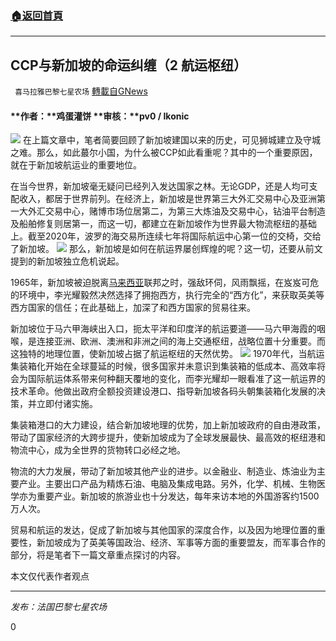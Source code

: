 ###  [:house:返回首頁](https://github.com/ourhimalayas/txt)
---

## CCP与新加坡的命运纠缠（2 航运枢纽）
` 喜马拉雅巴黎七星农场` [轉載自GNews](https://gnews.org/zh-hans/886912/)

#### **作者：**鸡蛋灌饼 **审核：**pv0 / Ikonic
![]()![](https://gnews.org/wp-content/uploads/2021/02/1-36.jpg)
在上篇文章中，笔者简要回顾了新加坡建国以来的历史，可见狮城建立及守城之难。那么，如此蕞尔小国，为什么被CCP如此看重呢？其中的一个重要原因，就在于新加坡航运业的重要地位。

在当今世界，新加坡毫无疑问已经列入发达国家之林。无论GDP，还是人均可支配收入，都居于世界前列。在经济上，新加坡是世界第三大外汇交易中心及亚洲第一大外汇交易中心，赌博市场位居第二，为第三大炼油及交易中心，钻油平台制造及船舶修复则居第一，而这一切，都建立在新加坡作为世界最大物流枢纽的基础上。截至2020年，波罗的海交易所连续七年将国际航运中心第一位的交椅，交给了新加坡。
![]()![](https://gnews.org/wp-content/uploads/2021/02/image1-20.jpg)
那么，新加坡是如何在航运界屡创辉煌的呢？这一切，还要从前文提到的新加坡独立危机说起。

1965年，新加坡被迫脱离[马来西亚](https://zh.wikipedia.org/wiki/%25E9%25A6%25AC%25E4%25BE%2586%25E8%25A5%25BF%25E4%25BA%259E)联邦之时，强敌环伺，风雨飘摇，在岌岌可危的环境中，李光耀毅然决然选择了拥抱西方，执行完全的“西方化”，来获取英美等西方国家的信任；在此基础上，加深了和西方国家的贸易往来。

新加坡位于马六甲海峡出入口，扼太平洋和印度洋的航运要道——马六甲海霞的咽喉，是连接亚洲、欧洲、澳洲和非洲之间的海上交通枢纽，战略位置十分重要。而这独特的地理位置，使新加坡占据了航运枢纽的天然优势。
![]()![](https://gnews.org/wp-content/uploads/2021/02/image2-14.jpg)
1970年代，当航运集装箱化开始在全球蔓延的时候，很多国家并未意识到集装箱的低成本、高效率将会为国际航运体系带来何种翻天覆地的变化，而李光耀却一眼看准了这一航运界的技术革命。他做出政府全额投资建设港口、指导新加坡各码头朝集装箱化发展的决策，并立即付诸实施。

集装箱港口的大力建设，结合新加坡地理的优势，加上新加坡政府的自由港政策，带动了国家经济的大跨步提升，使新加坡成为了全球发展最快、最高效的枢纽港和物流中心，成为全世界的货物转口必经之地。

物流的大力发展，带动了新加坡其他产业的进步。以金融业、制造业、炼油业为主要产业。主要出口产品为精炼石油、电脑及集成电路。另外，化学、机械、生物医学亦为重要产业。新加坡的旅游业也十分发达，每年来访本地的外国游客约1500万人次。

贸易和航运的发达，促成了新加坡与其他国家的深度合作，以及因为地理位置的重要性，新加坡成为了英美等国政治、经济、军事等方面的重要盟友，而军事合作的部分，将是笔者下一篇文章重点探讨的内容。

本文仅代表作者观点

* * *

*发布：法国巴黎七星农场*

0
